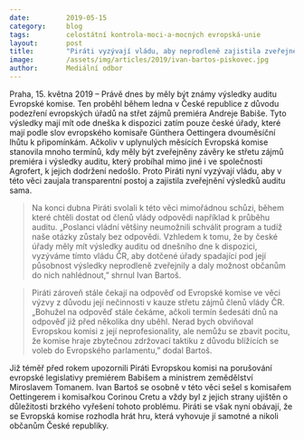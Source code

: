```yaml
---
date:         2019-05-15
category:     blog
tags:         celostátní kontrola-moci-a-mocných evropská-unie
layout:       post
title:        "Piráti vyzývají vládu, aby neprodleně zajistila zveřejnění výsledků auditu Evropské komise ve věci střetu zájmů premiéra Babiše"
image:        /assets/img/articles/2019/ivan-bartos-piskovec.jpg
author:       Mediální odbor
---
```


Praha, 15. května 2019 – Právě dnes by měly být známy výsledky auditu Evropské komise. Ten proběhl během ledna v České republice z důvodu podezření evropských úřadů na střet zájmů premiéra Andreje Babiše. Tyto výsledky mají mít ode dneška k dispozici zatím pouze české úřady, které mají podle slov evropského komisaře Günthera Oettingera dvouměsíční lhůtu k připomínkám. Ačkoliv v uplynulých měsících Evropská komise stanovila mnoho termínů, kdy měly být zveřejněny závěry ke střetu zájmů premiéra i výsledky auditu, který probíhal mimo jiné i ve společnosti Agrofert, k jejich dodržení nedošlo. Proto Piráti nyní vyzývají vládu, aby v této věci zaujala transparentní postoj a zajistila zveřejnění výsledků auditu sama.    

> Na konci dubna Piráti svolali k této věci mimořádnou schůzi, během které chtěli dostat od členů vlády odpovědi například k průběhu auditu. „Poslanci vládní většiny neumožnili schválit program a tudíž naše otázky zůstaly bez odpovědi. Vzhledem k tomu, že by české úřady měly mít výsledky auditu od dnešního dne k dispozici, vyzýváme tímto vládu ČR, aby dotčené úřady spadající pod její působnost výsledky neprodleně zveřejnily a daly možnost občanům do nich nahlédnout,” shrnul Ivan Bartoš.    

> Piráti zároveň stále čekají na odpověď od Evropské komise ve věci výzvy z důvodu její nečinnosti v kauze střetu zájmů členů vlády ČR. „Bohužel na odpověď stále čekáme, ačkoli termín šedesáti dnů na odpověď již před několika dny uběhl. Nerad bych obviňoval Evropskou komisi z její neprofesionality, ale nemůžu se zbavit pocitu, že komise hraje zbytečnou zdržovací taktiku z důvodu blížících se voleb do Evropského parlamentu,” dodal Bartoš.  

Již téměř před rokem upozornili Piráti Evropskou komisi na porušování evropské legislativy premiérem Babišem a ministrem zemědělství Miroslavem Tomanem. Ivan Bartoš se osobně v této věci sešel s komisařem Oettingerem i komisařkou Corinou Cretu a vždy byl z jejich strany ujištěn o důležitosti brzkého vyřešení tohoto problému. Piráti se však nyní obávají, že se Evropská komise rozhodla hrát hru, která vyhovuje jí samotné a nikoli občanům České republiky.
